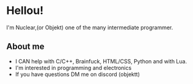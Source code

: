 # Hellou!
I'm Nuclear,(or Objekt) one of the many intermediate programmer.
## About me
 - I CAN help with C/C++, Brainfuck, HTML/CSS, Python and with Lua.
- I'm interested in programming and electronics
- If you have questions DM me on discord (objektt)